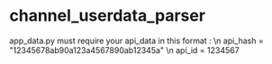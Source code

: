 # channel_userdata_parser
app_data.py must require your api_data in this format : \n
api_hash = "12345678ab90a123a4567890ab12345a" \n
api_id = 1234567
